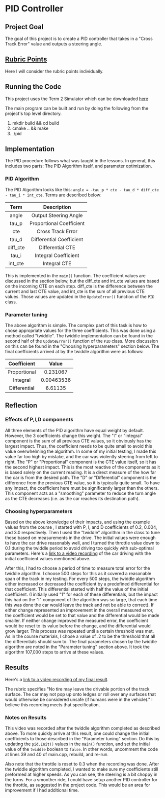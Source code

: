 # PID Controller

## Project Goal
The goal of this project is to create a PID controller that takes in a "Cross Track Error" value and outputs a steering angle.  

## [Rubric Points](https://review.udacity.com/#!/rubrics/824/view)

Here I will consider the rubric points individually.  

## Running the Code
This project uses the Term 2 Simulator which can be downloaded [here](https://github.com/udacity/self-driving-car-sim/releases)

The main program can be built and run by doing the following from the project's top level directory.

1. mkdir build && cd build
2. cmake .. && make
3. ./pid

## Implementation

The PID procedure follows what was taught in the lessons.  In general, this includes two parts: The PID Algorithm itself, and parameter optimization. 

### PID Algorithm 

The PID Algorithm looks like this: `angle = -tau_p * cte - tau_d * diff_cte - tau_i * int_cte`.  Terms are described below:

|  Term    | Description              |
|:---------:|:-----------------------:|
| angle    | Output Steering Angle    |
| tau_p    | Proportional Coefficient |
| cte      | Cross Track Error        |
| tau_d    | Differential Coefficient |
| diff_cte | Differential CTE         |
| tau_i    | Integral Coefficient     |
| int_cte  | Integral CTE             |

This is implemented in the `main()` function.  The coefficient values are discussed in the section below, but the diff_cte and int_cte values are based on the incoming CTE on each step.  diff_cte is the difference between the current and last CTE value, and int_cte is the sum of all previous CTE values.  Those values are updated in the `UpdateError()` function of the `PID` class.

### Parameter tuning

The above algorithm is simple.  The complex part of this task is how to chose appropriate values for the three coefficients.  This was done using a method called "twiddle".  The twiddle implementation can be found in the second half of the `UpdateError()` function of the `PID` class.  More discussion on this can be found in the "Choosing hyperparameters" section below.  The final coefficients arrived at by the twiddle algorithm were as follows:

| Coefficient  | Value      |
|:------------:|:----------:|
| Proportional | 0.231067   |
| Integral     | 0.00463536 |
| Differential | 6.61135    |


## Reflection

### Effects of P,I,D components 

All three elements of the PID algorithm have equal weight by default.  However, the 3 coefficients change this weight.  The "I" or "Integral" component is the sum of all previous CTE values, so it obviously has the largest impact.  Thus, the coefficient needs to be quite small to avoid this value overwhelming the algorithm.  In some of my initial testing, I made this value far too high by mistake, and the car was violently steering from left to right.  The "P" or "Proportional" component is the CTE value itself, so it has the second highest impact.  This is the most reactive of the components as it is based solely on the current reading.  It is a direct measure of the how far the car is from the desired path.  The "D" or "Differential" component is the difference from the previous CTE value, so it is typically quite small.  To have any impact, the coefficient here must be significantly larger than the others.  This component acts as a "smoothing" parameter to reduce the turn angle as the CTE decreases (i.e. as the car reaches its destination path).  

### Choosing hyperparameters

Based on the above knowledge of their impacts, and using the example values from the course , I started with P, I, and D coefficients of 0.2, 0.004, and 3.0 respectively. Then I used the "twiddle" algorithm in the class to tune these based on measurements in the drive.  The initial values were enough to have the car drive reasonably well, and I turned the throttle value down to 0.1 during the twiddle period to avoid driving too quickly with sub-optimal parameters.  Here's a [link to a video recording](./doc/initial_coeff.mp4) of the car driving with the initial coefficient values mentioned above.

After this, I had to choose a period of time to measure total error for the twiddle algorithm.  I choose 500 steps for this as it covered a reasonable span of the track in my testing.  For every 500 steps, the twiddle algorithm either increased or decreased the coefficient by a predefined differential for that coefficient.  This differential started with half the value of the initial coefficient. (I initially used "1" for each of these differentials, but the impact this had on the "I" component of the algorithm was so large, that each time this was done the car would leave the track and not be able to correct).  If either change represented an improvement in the overall measured error, the coefficient would be set to that value and the differential would be made smaller.  If neither change improved the measured error, the coefficient would be reset to its value before the change, and the differential would grow larger. This process was repeated until a certain threshold was met.  As in the course materials, I chose a value of .2 to be the threshold that all the differentials should sum to.  The final parameters chosen by the twiddle algorithm are noted in the "Parameter tuning" section above.  It took the algorithm 107,000 steps to arrive at these values. 
 
## Results

Here's a [link to a video recording of my final result](./doc/project_recording.mp4).  

The rubric specifies "No tire may leave the drivable portion of the track surface. The car may not pop up onto ledges or roll over any surfaces that would otherwise be considered unsafe (if humans were in the vehicle)."  I believe this recording meets that specification.  

### Notes on Results 

This video was recorded after the twiddle algorithm completed as described above.  To more quickly arrive at this result, one could change the initial coefficients to those described in the "Parameter tuning" section.  Do this by updating the `pid.Init()` values in the `main()` function, and set the initial value of the `twiddle` boolean to `false`.  In other words, uncomment the code at lines 39 and 40 of main.cpp, rebuild, and re-run.  

Also note that the throttle is reset to 0.3 when the recording was done.  After the twiddle algorithm completed, I wanted to make sure my coefficients still preformed at higher speeds.  As you can see, the steering is a bit choppy in the turns.  For a smoother ride, I could have setup another PID controller for the throttle, as suggested in the project code.   This would be an area for improvement if I had additional time.  

